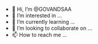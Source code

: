 - 👋 Hi, I’m @GOVANDSAA
- 👀 I’m interested in ...
- 🌱 I’m currently learning ...
- 💞️ I’m looking to collaborate on ...
- 📫 How to reach me ...

<!---
GOVANDSAA/GOVANDSAA is a ✨ special ✨ repository because its `README.md` (this file) appears on your GitHub profile.
You can click the Preview link to take a look at your changes.
--->
